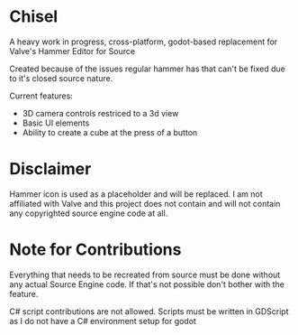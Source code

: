 # Chisel
A heavy work in progress, cross-platform, godot-based replacement for Valve's Hammer Editor for Source

Created because of the issues regular hammer has that can't be fixed due to it's closed source nature.

Current features:
- 3D camera controls restriced to a 3d view
- Basic UI elements
- Ability to create a cube at the press of a button

# Disclaimer
Hammer icon is used as a placeholder and will be replaced. I am not affiliated with Valve and this project does not contain and will not contain any copyrighted source engine code at all.

# Note for Contributions
Everything that needs to be recreated from source must be done without any actual Source Engine code. If that's not possible don't bother with the feature.

C# script contributions are not allowed. Scripts must be written in GDScript as I do not have a C# environment setup for godot
